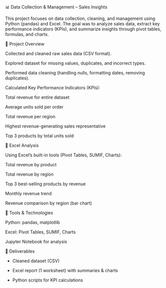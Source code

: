 📊 Data Collection & Management – Sales Insights

This project focuses on data collection, cleaning, and management using Python (pandas) and Excel. The goal was to analyze sales data, extract key performance indicators (KPIs), and summarize insights through pivot tables, formulas, and charts.

🔹 Project Overview

Collected and cleaned raw sales data (CSV format).

Explored dataset for missing values, duplicates, and incorrect types.

Performed data cleaning (handling nulls, formatting dates, removing duplicates).

Calculated Key Performance Indicators (KPIs):

Total revenue for entire dataset

Average units sold per order

Total revenue per region

Highest revenue-generating sales representative

Top 3 products by total units sold

🔹 Excel Analysis

Using Excel’s built-in tools (Pivot Tables, SUMIF, Charts):

Total revenue by product

Total revenue by region

Top 3 best-selling products by revenue

Monthly revenue trend

Revenue comparison by region (bar chart)

🔹 Tools & Technologies

Python: pandas, matplotlib

Excel: Pivot Tables, SUMIF, Charts

Jupyter Notebook for analysis

🔹 Deliverables

- Cleaned dataset (CSV)

- Excel report (1 worksheet) with summaries & charts

- Python scripts for KPI calculations
